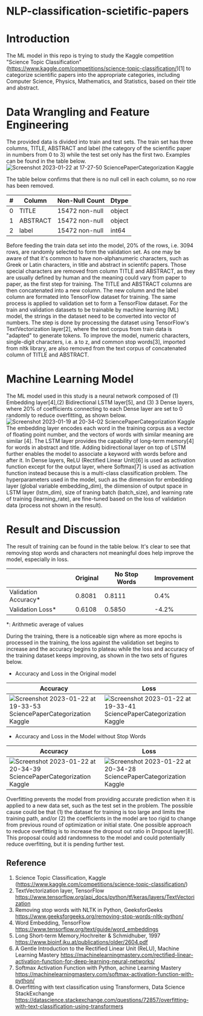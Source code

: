 # NLP-classification-scietific-papers
# Introduction
The ML model in this repo is trying to study the Kaggle competition "Science Topic Classification" (https://www.kaggle.com/competitions/science-topic-classification/)[1] to categorize scientific papers into the appropriate categories, including Computer Science, Physics, Mathematics, and Statistics, based on their title and abstract.

# Data Wrangling and Feature Engineering
The provided data is divided into train and test sets. The train set has three columns, TITLE, ABSTRACT and label (the category of the scientific paper in numbers from 0 to 3) while the test set only has the first two. Examples can be found in the table below.   
![Screenshot 2023-01-22 at 17-27-50 SciencePaperCategorization Kaggle](https://user-images.githubusercontent.com/30448897/213952845-53dfe18b-8b4c-4529-87a4-c175bfed4894.png)

The table below confirms that there is no null cell in each column, so no row has been removed.

|#  |Column|   Non-Null Count |Dtype| 
|---|------|------------------|-----|
| 0 |TITLE |    15472 non-null|object|
| 1 |ABSTRACT|  15472 non-null|object|
| 2 |label|     15472 non-null|int64|

Before feeding the train data set into the model, 20% of the rows, i.e. 3094 rows, are randomly selected to form the validation set. As one may be aware of that it's common to have non-alphanumeric characters, such as Greek or Latin characters, in title and abstract in scientifc papers. Those special characters are removed from column TITLE and ABSTRACT, as they are usually defined by human and the meaning could vary from paper to paper, as the first step for training. The TITLE and ABSTRACT columns are then concatenated into a new column. The new column and the label column are formated into TensorFlow dataset for training. The same process is applied to validation set to form a TensorFlow dataset. For the train and validation datasets to be trainable by machine learning (ML) model, the strings in the dataset need to be converted into vector of numbers. The step is done by processing the dataset using TensorFlow's TextVectorization layer[2], where the text corpus from train data is "adapted" to generate tokens.
To improve the model, numeric characters, single-digit characters, i.e. a to z, and common stop words[3], imported from nltk library, are also removed from the text corpus of concatenated column of TITLE and ABSTRACT. 

# Machine Learning Model
The ML model used in this study is a neural network composed of (1) Embedding layer[4],(2) Bidirectional LSTM layer[5], and (3) 3 Dense layers, where 20% of coefficients connecting to each Dense layer are set to 0 randomly to reduce overfitting, as shown below.   
![Screenshot 2023-01-19 at 20-34-02 SciencePaperCategorization Kaggle](https://user-images.githubusercontent.com/30448897/213840275-f5038209-caa8-4913-960d-810154f0349e.png)   
The embedding layer encodes each word in the training corpus as a vector of floating point number, and the vectors of words with similar meaning are similar [4]. The LSTM layer provides the capability of long-term memory[4] for words in abstract and title. Adding bidirectional layer on top of LSTM further enables the model to associate a keyword with words before and after it. In Dense layers, ReLU (Rectified Linear Unit)[6] is used as activation function except for the output layer, where Softmax[7] is used as activation function instead because this is a multi-class classification problem.
The hyperparameters used in the model, such as the dimension for embedding layer (global variable embedding_dim), the diimension of output space in LSTM layer (lstm_dim), size of traning batch (batch_size), and learning rate of training (learning_rate), are fine-tuned based on the loss of validation data (process not shown in the result). 

# Result and Discussion
The result of training can be found in the table below. It's clear to see that removing stop words and characters not meaningful does help improve the model, especially in loss.   

|   |Original|No Stop Words|Improvement|
|---|--------|----|---|
|Validation Accuracy*|0.8081|0.8111|0.4%|
|Validation Loss*|0.6108|0.5850|-4.2%|

\*: Arithmetic average of values

During the training, there is a noticeable sign where as more epochs is processed in the training, the loss against the validation set begins to increase and the accuracy begins to plateau while the loss and accuracy of the training dataset keeps improving, as shown in the two sets of figures below.   
- Accuracy and Loss in the Original model

|Accuracy|Loss|
|---|---|
|![Screenshot 2023-01-22 at 19-33-53 SciencePaperCategorization Kaggle](https://user-images.githubusercontent.com/30448897/213975092-0c4e8a7e-19ea-4f82-ad94-00504779bb98.png)|![Screenshot 2023-01-22 at 19-33-41 SciencePaperCategorization Kaggle](https://user-images.githubusercontent.com/30448897/213975111-9b05dcc1-2820-4d8e-b6a5-55449db48fc9.png)|

- Accuracy and Loss in the Model without Stop Words

|Accuracy|Loss|
|---|---|
|![Screenshot 2023-01-22 at 20-34-39 SciencePaperCategorization Kaggle](https://user-images.githubusercontent.com/30448897/213974992-017bc6ff-0e2d-4ab5-88d4-a77de80a7b87.png)|![Screenshot 2023-01-22 at 20-34-28 SciencePaperCategorization Kaggle](https://user-images.githubusercontent.com/30448897/213975010-c940bda7-2ccf-4147-b9d0-85c1f1a9bc40.png)|

Overfitting prevents the model from providing accurate prediction when it is applied to a new data set, such as the test set in the problem. The possible cause could be that (1) the dataset for training is too large and limits the training path, and/or (2) the coefficients in the model are too rigid to change from previous round of optimization or initial state. One possible approach to reduce overfitting is to increase the dropout out ratio in Dropout layer[8]. This proposal could add randomness to the model and could potentially reduce overfitting, but it is pending further test.

## Reference
1. Science Topic Classification, Kaggle (https://www.kaggle.com/competitions/science-topic-classification/)   
2. TextVectorization layer, TensorFlow https://www.tensorflow.org/api_docs/python/tf/keras/layers/TextVectorization
3. Removing stop words with NLTK in Python, GeeksforGeeks https://www.geeksforgeeks.org/removing-stop-words-nltk-python/
4. Word Embedding, TensorFlow https://www.tensorflow.org/text/guide/word_embeddings
5. Long Short-term Memory,Hochreiter & Schmidhuber, 1997 https://www.bioinf.jku.at/publications/older/2604.pdf
6. A Gentle Introduction to the Rectified Linear Unit (ReLU), Machine Learning Mastery https://machinelearningmastery.com/rectified-linear-activation-function-for-deep-learning-neural-networks/
7. Softmax Activation Function with Python, achine Learning Mastery https://machinelearningmastery.com/softmax-activation-function-with-python/
8. Overfitting with text classification using Transformers, Data Science StackExchange https://datascience.stackexchange.com/questions/72857/overfitting-with-text-classification-using-transformers
